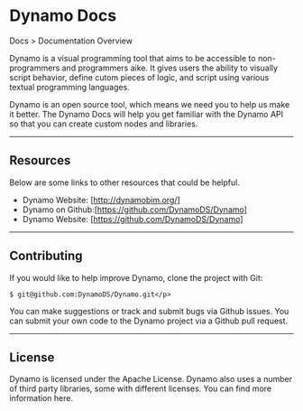 # Dynamo Docs
Docs > Documentation Overview

Dynamo is a visual programming tool that aims to be accessible to non-programmers and programmers aike. It gives users the ability to visually script behavior,
define cutom pieces of logic, and script using various textual programming languages.

Dynamo is an open source tool, which means we need you to help us make it better. The Dynamo Docs will help you get familiar with the Dynamo API so that
you can create custom nodes and libraries.

---

## Resources

Below are some links to other resources that could be helpful.

- Dynamo Website: [http://dynamobim.org/]
- Dynamo on Github:[https://github.com/DynamoDS/Dynamo]
- Dynamo Website: [https://github.com/DynamoDS/Dynamo]

---

## Contributing

If you would like to help improve Dynamo, clone the project with Git:

```$ git@github.com:DynamoDS/Dynamo.git</p>```

You can make suggestions or track and submit bugs via Github issues. You can submit your own code to the Dynamo project via a Github pull request.

---

## License

Dynamo is licensed under the Apache License. Dynamo also uses a number of third party libraries, some with different licenses. You can find more information here.
 